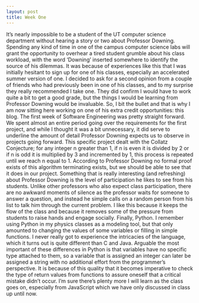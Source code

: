 ```yaml
---
layout: post
title: Week One
---
```


It’s nearly impossible to be a student of the UT computer science department without hearing a story or two about Professor Downing. Spending any kind of time in one of the campus computer science labs will grant the opportunity to overhear a tired student grumble about his class workload, with the word ‘Downing’ inserted somewhere to identify the source of his dilemmas. It was because of experiences like this that I was initially hesitant to sign up for one of his classes, especially an accelerated summer version of one. I decided to ask for a second opinion from a couple of friends who had previously been in one of his classes, and to my surprise they really recommended I take one. They did confirm I would have to work quite a bit to get a good grade, but the things I would be learning from Professor Downing would be invaluable. So, I bit the bullet and that is why I am now sitting here working on one of his extra credit opportunities: this blog.
The first week of Software Engineering was pretty straight forward. We spent almost an entire period going over the requirements for the first project, and while I thought it was a bit unnecessary, it did serve to underline the amount of detail Professor Downing expects us to observe in projects going forward. This specific project dealt with the Collatz Conjecture; for any integer n greater than 1, if n is even it is divided by 2 or if n is odd it is multiplied by 3 and incremented by 1, this process is repeated until we reach n equal to 1. According to Professor Downing no formal proof exists of this algorithm terminating exists, but we should be able to see that it does in our project. 
Something that is really interesting (and refreshing) about Professor Downing is the level of participation he likes to see from his students. Unlike other professors who also expect class participation, there are no awkward moments of silence as the professor waits for someone to answer a question, and instead he simple calls on a random person from his list to talk him through the current problem. I like this because it keeps the flow of the class and because it removes some of the pressure from students to raise hands and engage socially. 
Finally, Python. I remember using Python in my physics classes as a modeling tool, but that only amounted to changing the values of some variables or filling in simple functions. I never really got to experience the intricacies of the language, which it turns out is quite different than C and Java. Arguable the most important of these differences in Python is that variables have no specific type attached to them, so a variable that is assigned an integer can later be assigned a string with no additional effort from the programmer’s perspective. It is because of this quality that it becomes imperative to check the type of return values from functions to assure oneself that a critical mistake didn’t occur. I’m sure there’s plenty more I will learn as the class goes on, especially from JavaScript which we have only discussed in class up until now.
